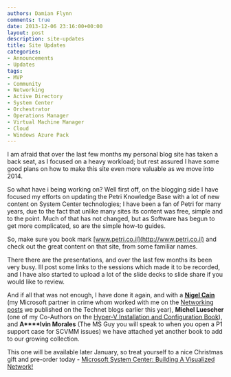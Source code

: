 ```yaml
---
authors: Damian Flynn
comments: true
date: 2013-12-06 23:16:00+00:00
layout: post
description: site-updates
title: Site Updates
categories:
- Announcements
- Updates
tags:
- MVP
- Community
- Networking
- Active Directory
- System Center
- Orchestrator
- Operations Manager
- Virtual Machine Manager
- Cloud
- Windows Azure Pack
---
```


I am afraid that over the last few months my personal blog site has taken a back seat, as I focused on a heavy workload; but rest assured I have some good plans on how to make this site even more valuable as we move into 2014.

So what have i being working on? Well first off, on the blogging side I have focused my efforts on updating the Petri Knowledge Base with a lot of new content on System Center technologies; I have been a fan of Petri for many years, due to the fact that unlike many sites its content was free, simple and to the point. Much of that has not changed, but as Software has begun to get more complicated, so are the simple how-to guides.

So, make sure you book mark [www.petri.co.il](http://www.petri.co.il) and check out the great content on that site, from some familiar names.

There there are the presentations, and over the last few months its been very busy. Ill post some links to the sessions which made it to be recorded, and I have also started to upload a lot of the slide decks to slide share if you would like to review.

And if all that was not enough, I have done it again, and with a **[Nigel Cain](http://social.technet.microsoft.com/Profile/nigel%20cain%20%5Bmsft%5D)** (my Microsoft partner in crime whom worked with me on the [Networking posts](http://blogs.technet.com/b/scvmm/archive/2013/04/29/logical-networks-part-ii-how-many-logical-networks-do-you-really-need.aspx) we published on the Technet blogs earlier this year), **Michel Luescher** (one of my Co-Authors on the [Hyper-V Installation and Configuration Book](http://www.amazon.co.uk/Windows-Server-Hyper-v-Installation-Configuration/dp/1118486498/ref=pd_ys_ir_all_3)), and **A****lvin Morales** (The MS Guy you will speak to when you open a P1 support case for SCVMM issues) we have attached yet another book to add to our growing collection.

This one will be available later January, so treat yourself to a nice Christmas gift and pre-order today - [Microsoft System Center: Building A Visualized Network!](http://www.amazon.co.uk/Microsoft-System-Center-Building-Virtualized/dp/0735683107)
